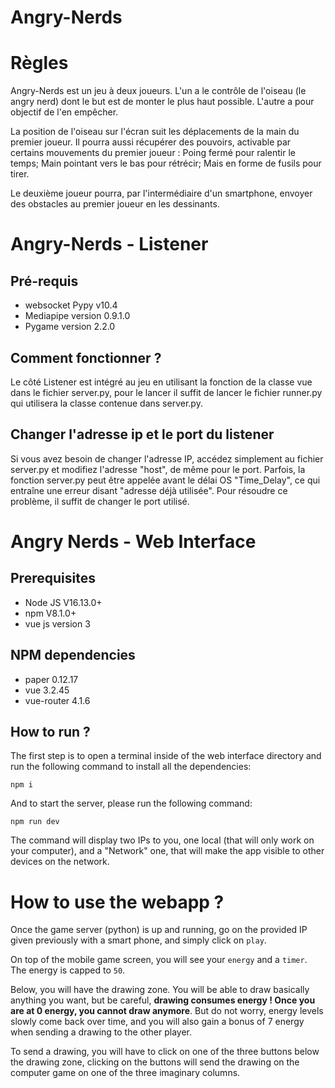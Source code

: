 # Angry-Nerds

# Règles
Angry-Nerds est un jeu à deux joueurs. L'un a le contrôle de l'oiseau (le angry nerd) dont le but est de monter le plus haut possible. L'autre a pour objectif de l'en empêcher.

La position de l'oiseau sur l'écran suit les déplacements de la main du premier joueur. Il pourra aussi récupérer des pouvoirs, activable par certains mouvements du premier joueur : Poing fermé pour ralentir le temps; Main pointant vers le bas pour rétrécir; Mais en forme de fusils pour tirer.

Le deuxième joueur pourra, par l'intermédiaire d'un smartphone, envoyer des obstacles au premier joueur en les dessinants.



# Angry-Nerds - Listener

## Pré-requis

* websocket Pypy v10.4 
* Mediapipe version 0.9.1.0
* Pygame version 2.2.0

## Comment fonctionner ?
Le côté Listener est intégré au jeu en utilisant la fonction de la classe vue dans le fichier server.py, pour le lancer il suffit de lancer le fichier runner.py qui utilisera la classe contenue dans server.py.

## Changer l'adresse ip et le port du listener

Si vous avez besoin de changer l'adresse IP, accédez simplement au fichier server.py et modifiez l'adresse "host", de même pour le port. Parfois, la fonction server.py peut être appelée avant le délai OS "Time_Delay", ce qui entraîne une erreur disant "adresse déjà utilisée". Pour résoudre ce problème, il suffit de changer le port utilisé.

# Angry Nerds - Web Interface

## Prerequisites

* Node JS V16.13.0+
* npm V8.1.0+
* vue js version 3
  
## NPM dependencies
* paper 0.12.17
* vue 3.2.45
* vue-router 4.1.6

## How to run ?

The first step is to open a terminal inside of the web interface directory and run the following command to install all the dependencies:
```
npm i
```
And to start the server, please run the following command:
```
npm run dev
```

The command will display two IPs to you, one local (that will only work on your computer), and a "Network" one, that will make the app visible to other devices on the network.

# How to use the webapp ?

Once the game server (python) is up and running, go on the provided IP given previously with a smart phone, and simply click on `play`.

On top of the mobile game screen, you will see your `energy` and a `timer`. The energy is capped to `50`.

Below, you will have the drawing zone. You will be able to draw basically anything you want, but be careful, **drawing consumes energy ! Once you are at 0 energy, you cannot draw anymore**. But do not worry, energy levels slowly come back over time, and you will also gain a bonus of 7 energy when sending a drawing to the other player.

To send a drawing, you will have to click on one of the three buttons below the drawing zone, clicking on the buttons will send the drawing on the computer game on one of the three imaginary columns.
